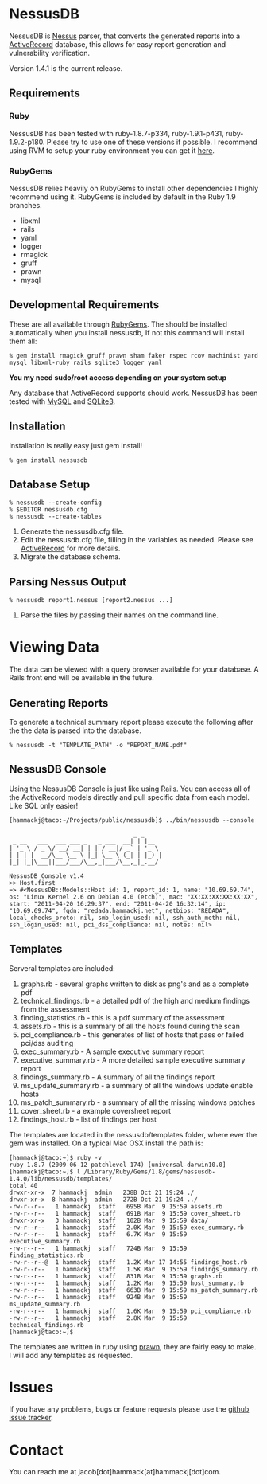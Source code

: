 # NessusDB

NessusDB is [Nessus](http://www.nessus.org) parser, that converts the generated reports into a  [ActiveRecord](http://api.rubyonrails.org/classes/ActiveRecord/Base.html) database, this allows for easy report generation and vulnerability verification. 

Version 1.4.1 is the current release.

## Requirements

### Ruby
NessusDB has been tested with ruby-1.8.7-p334, ruby-1.9.1-p431, ruby-1.9.2-p180. Please try to use one of these versions if possible. I recommend using RVM to setup your ruby environment you can get it [here](https://rvm.beginrescueend.com/).

### RubyGems
NessusDB relies heavily on RubyGems to install other dependencies I highly recommend using it. RubyGems is included by default in the Ruby 1.9 branches.


- libxml
- rails
- yaml 
- logger
- rmagick
- gruff
- prawn
- mysql

## Developmental Requirements

These are all available through [RubyGems](http://rubygems.org/). The should be installed automatically when you install nessusdb, If not this command will install them all:

	% gem install rmagick gruff prawn sham faker rspec rcov machinist yard mysql libxml-ruby rails sqlite3 logger yaml
	
**You my need sudo/root access depending on your system setup**

Any database that ActiveRecord supports should work. NessusDB has been tested with [MySQL](http://www.mysql.com/) and [SQLite3](http://sqlite.org/). 

## Installation
Installation is really easy just gem install!

	% gem install nessusdb

## Database Setup

	% nessusdb --create-config
	% $EDITOR nessusdb.cfg
	% nessusdb --create-tables

1. Generate the nessusdb.cfg file.
2. Edit the nessusdb.cfg file, filling in the variables as needed. Please see [ActiveRecord](http://api.rubyonrails.org/classes/ActiveRecord/Base.html) for more details.
3. Migrate the database schema.

## Parsing Nessus Output

	% nessusdb report1.nessus [report2.nessus ...]

1. Parse the files by passing their names on the command line.


# Viewing Data
The data can be viewed with a query browser available for your database. A Rails front end will be available in the future.

## Generating Reports
To generate a technical summary report please execute the following after the the data is parsed into the database.

	% nessusdb -t "TEMPLATE_PATH" -o "REPORT_NAME.pdf"
	
## NessusDB Console

Using the NessusDB Console is just like using Rails. You can access all of the ActiveRecord models directly and pull specific data from each model. Like SQL only easier!

	[hammackj@taco:~/Projects/public/nessusdb]$ ../bin/nessusdb --console

	                                   _ _       
	 _ __   ___  ___ ___ _   _ ___  __| | |__  
	| '_ \ / _ \/ __/ __| | | / __|/ _` | '_ \ 
	| | | |  __/\__ \__ \ |_| \__ \ (_| | |_) |
	|_| |_|\___||___/___/\__,_|___/\__,_|_.__/ 

	NessusDB Console v1.4
	>> Host.first
	=> #<NessusDB::Models::Host id: 1, report_id: 1, name: "10.69.69.74", os: "Linux Kernel 2.6 on Debian 4.0 (etch)", mac: "XX:XX:XX:XX:XX:XX", start: "2011-04-20 16:29:37", end: "2011-04-20 16:32:14", ip: "10.69.69.74", fqdn: "redada.hammackj.net", netbios: "REDADA", local_checks_proto: nil, smb_login_used: nil, ssh_auth_meth: nil, ssh_login_used: nil, pci_dss_compliance: nil, notes: nil>
	
## Templates
Serveral templates are included:

1. graphs.rb - several graphs written to disk as png's and as a complete pdf
2. technical_findings.rb - a detailed pdf of the high and medium findings from the assessment
3. finding_statistics.rb - this is a pdf summary of the assessment
4. assets.rb - this is a summary of all the hosts found during the scan
5. pci_compliance.rb - this generates of list of hosts that pass or failed pci/dss auditing
6. exec_summary.rb - A sample executive summary report
7. executive_summary.rb - A more detailed sample executive summary report
8. findings_summary.rb - A summary of all the findings report
9. ms_update_summary.rb - a summary of all the windows update enable hosts
10. ms_patch_summary.rb - a summary of all the missing windows patches
11. cover_sheet.rb - a example coversheet report
12. findings_host.rb - list of findings per host
	
The templates are located in the nessusdb/templates folder, where ever the gem was installed. On a typical Mac OSX install the path is:

	[hammackj@taco:~]$ ruby -v
	ruby 1.8.7 (2009-06-12 patchlevel 174) [universal-darwin10.0]
	[hammackj@taco:~]$ l /Library/Ruby/Gems/1.8/gems/nessusdb-1.4.0/lib/nessusdb/templates/
	total 40
	drwxr-xr-x  7 hammackj  admin   238B Oct 21 19:24 ./
	drwxr-xr-x  8 hammackj  admin   272B Oct 21 19:24 ../
	-rw-r--r--   1 hammackj  staff   695B Mar  9 15:59 assets.rb
	-rw-r--r--   1 hammackj  staff   691B Mar  9 15:59 cover_sheet.rb
	drwxr-xr-x   3 hammackj  staff   102B Mar  9 15:59 data/
	-rw-r--r--   1 hammackj  staff   2.0K Mar  9 15:59 exec_summary.rb
	-rw-r--r--   1 hammackj  staff   6.7K Mar  9 15:59 executive_summary.rb
	-rw-r--r--   1 hammackj  staff   724B Mar  9 15:59 finding_statistics.rb
	-rw-r--r--@  1 hammackj  staff   1.2K Mar 17 14:55 findings_host.rb
	-rw-r--r--   1 hammackj  staff   1.5K Mar  9 15:59 findings_summary.rb
	-rw-r--r--   1 hammackj  staff   831B Mar  9 15:59 graphs.rb
	-rw-r--r--   1 hammackj  staff   1.2K Mar  9 15:59 host_summary.rb
	-rw-r--r--   1 hammackj  staff   663B Mar  9 15:59 ms_patch_summary.rb
	-rw-r--r--   1 hammackj  staff   924B Mar  9 15:59 ms_update_summary.rb
	-rw-r--r--   1 hammackj  staff   1.6K Mar  9 15:59 pci_compliance.rb
	-rw-r--r--   1 hammackj  staff   2.8K Mar  9 15:59 technical_findings.rb
	[hammackj@taco:~]$ 

The templates are written in ruby using [prawn](http://prawn.majesticseacreature.com/), they are fairly easy to make. I will add any templates as requested.

# Issues
If you have any problems, bugs or feature requests please use the [github issue tracker](http://github.com/hammackj/nessusdb/issues).

# Contact
You can reach me at jacob[dot]hammack[at]hammackj[dot]com.

